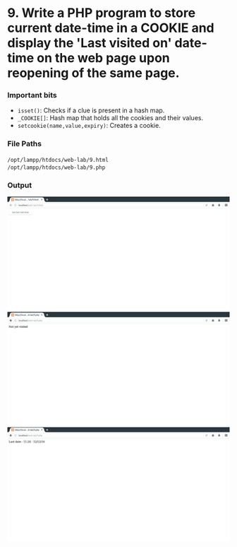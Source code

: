 # 9. Write a PHP program to store current date-time in a COOKIE and display the 'Last visited on' date-time on the web page upon reopening of the same page.
### Important bits
* `isset()`: Checks if a clue is present in a hash map.
* `_COOKIE[]`: Hash map that holds all the cookies and their values.
* `setcookie(name,value,expiry)`: Creates a cookie.

### File Paths
`/opt/lampp/htdocs/web-lab/9.html` <br>
`/opt/lampp/htdocs/web-lab/9.php`
### Output
![](1.png)
![](2.png)
![](3.png)
